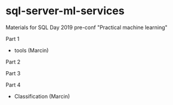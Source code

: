 # sql-server-ml-services
Materials for SQL Day 2019 pre-conf "Practical machine learning" 

Part 1
- tools (Marcin)

Part 2

Part 3

Part 4
 - Classification (Marcin)
